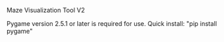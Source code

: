 Maze Visualization Tool V2

 
Pygame version 2.5.1 or later is required for use.
Quick install: "pip install pygame"
 
